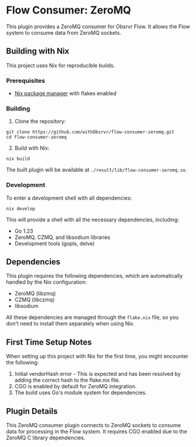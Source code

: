 # Flow Consumer: ZeroMQ

This plugin provides a ZeroMQ consumer for Obsrvr Flow. It allows the Flow system to consume data from ZeroMQ sockets.

## Building with Nix

This project uses Nix for reproducible builds.

### Prerequisites

- [Nix package manager](https://nixos.org/download.html) with flakes enabled

### Building

1. Clone the repository:
```
git clone https://github.com/withObsrvr/flow-consumer-zeromq.git
cd flow-consumer-zeromq
```

2. Build with Nix:
```
nix build
```

The built plugin will be available at `./result/lib/flow-consumer-zeromq.so`.

### Development

To enter a development shell with all dependencies:

```
nix develop
```

This will provide a shell with all the necessary dependencies, including:
- Go 1.23
- ZeroMQ, CZMQ, and libsodium libraries
- Development tools (gopls, delve)

## Dependencies

This plugin requires the following dependencies, which are automatically handled by the Nix configuration:

- ZeroMQ (libzmq)
- CZMQ (libczmq)
- libsodium

All these dependencies are managed through the `flake.nix` file, so you don't need to install them separately when using Nix.

## First Time Setup Notes

When setting up this project with Nix for the first time, you might encounter the following:

1. Initial vendorHash error - This is expected and has been resolved by adding the correct hash to the flake.nix file.
2. CGO is enabled by default for ZeroMQ integration.
3. The build uses Go's module system for dependencies.

## Plugin Details

This ZeroMQ consumer plugin connects to ZeroMQ sockets to consume data for processing in the Flow system. It requires CGO enabled due to the ZeroMQ C library dependencies. 
